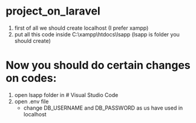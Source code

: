 # project_on_laravel
1. first of all we should create localhost (I prefer xampp)
2. put all this code inside C:\xampp\htdocs\lsapp (lsapp is folder you should create)

# Now you should do certain changes on codes:
1. open lsapp folder in # Visual Studio Code 
2. open .env file
    - change DB_USERNAME and DB_PASSWORD as us have used in localhost

